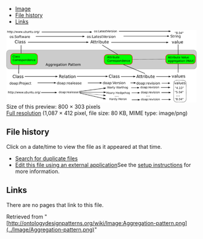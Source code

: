 * [Image](../Image/Aggregation-pattern.png#file)
* [File history](../Image/Aggregation-pattern.png#filehistory)
* [Links](../Image/Aggregation-pattern.png#filelinks)

[![Image:Aggregation-pattern.png](../images/thumb/4/46/Aggregation-pattern.png/800px-Aggregation-pattern.png)](../images/4/46/Aggregation-pattern.png)  
Size of this preview: 800 × 303 pixels  
[Full resolution](../images/4/46/Aggregation-pattern.png)‎ (1,087 × 412 pixel, file size: 80 KB, MIME type: image/png)

## File history

Click on a date/time to view the file as it appeared at that time.



  
* [Search for duplicate files](http://ontologydesignpatterns.org/wiki/Special:FileDuplicateSearch/Aggregation-pattern.png "Special:FileDuplicateSearch/Aggregation-pattern.png")
* [Edit this file using an external application](http://ontologydesignpatterns.org/wiki/index.php?title=Image:Aggregation-pattern.png&action=edit&externaledit=true&mode=file "Image:Aggregation-pattern.png")See the [setup instructions](http://www.mediawiki.org/wiki/Manual:External_editors "http://www.mediawiki.org/wiki/Manual:External_editors") for more information.

## Links



There are no pages that link to this file.




Retrieved from "[http://ontologydesignpatterns.org/wiki/Image:Aggregation-pattern.png](../Image/Aggregation-pattern.png)"
